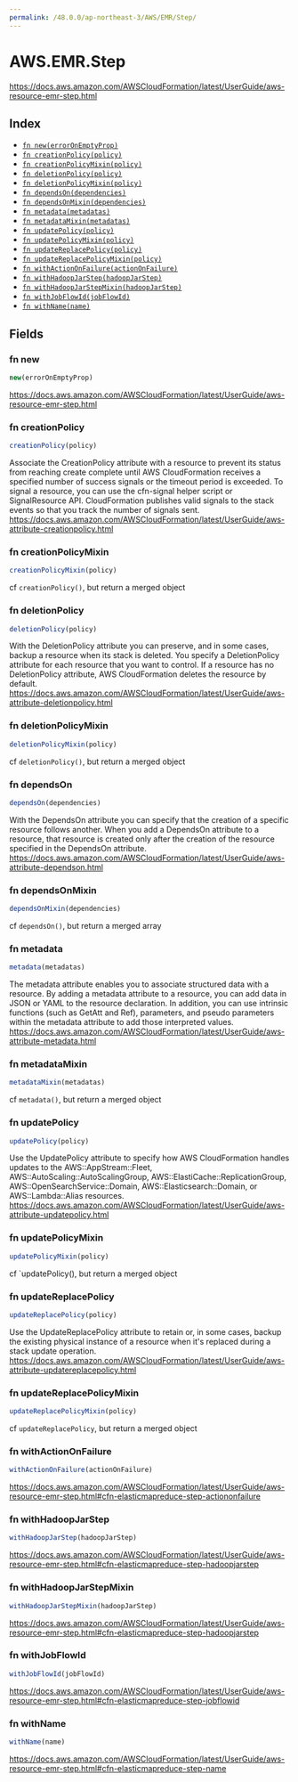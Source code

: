 ```yaml
---
permalink: /48.0.0/ap-northeast-3/AWS/EMR/Step/
---
```


# AWS.EMR.Step

https://docs.aws.amazon.com/AWSCloudFormation/latest/UserGuide/aws-resource-emr-step.html

## Index

* [`fn new(errorOnEmptyProp)`](#fn-new)
* [`fn creationPolicy(policy)`](#fn-creationpolicy)
* [`fn creationPolicyMixin(policy)`](#fn-creationpolicymixin)
* [`fn deletionPolicy(policy)`](#fn-deletionpolicy)
* [`fn deletionPolicyMixin(policy)`](#fn-deletionpolicymixin)
* [`fn dependsOn(dependencies)`](#fn-dependson)
* [`fn dependsOnMixin(dependencies)`](#fn-dependsonmixin)
* [`fn metadata(metadatas)`](#fn-metadata)
* [`fn metadataMixin(metadatas)`](#fn-metadatamixin)
* [`fn updatePolicy(policy)`](#fn-updatepolicy)
* [`fn updatePolicyMixin(policy)`](#fn-updatepolicymixin)
* [`fn updateReplacePolicy(policy)`](#fn-updatereplacepolicy)
* [`fn updateReplacePolicyMixin(policy)`](#fn-updatereplacepolicymixin)
* [`fn withActionOnFailure(actionOnFailure)`](#fn-withactiononfailure)
* [`fn withHadoopJarStep(hadoopJarStep)`](#fn-withhadoopjarstep)
* [`fn withHadoopJarStepMixin(hadoopJarStep)`](#fn-withhadoopjarstepmixin)
* [`fn withJobFlowId(jobFlowId)`](#fn-withjobflowid)
* [`fn withName(name)`](#fn-withname)

## Fields

### fn new

```ts
new(errorOnEmptyProp)
```

https://docs.aws.amazon.com/AWSCloudFormation/latest/UserGuide/aws-resource-emr-step.html

### fn creationPolicy

```ts
creationPolicy(policy)
```

Associate the CreationPolicy attribute with a resource to prevent its status from reaching create complete until AWS CloudFormation receives a specified number of success signals or the timeout period is exceeded. To signal a resource, you can use the cfn-signal helper script or SignalResource API. CloudFormation publishes valid signals to the stack events so that you track the number of signals sent. 
https://docs.aws.amazon.com/AWSCloudFormation/latest/UserGuide/aws-attribute-creationpolicy.html

### fn creationPolicyMixin

```ts
creationPolicyMixin(policy)
```

cf `creationPolicy()`, but return a merged object

### fn deletionPolicy

```ts
deletionPolicy(policy)
```

With the DeletionPolicy attribute you can preserve, and in some cases, backup a resource when its stack is deleted. You specify a DeletionPolicy attribute for each resource that you want to control. If a resource has no DeletionPolicy attribute, AWS CloudFormation deletes the resource by default. 
https://docs.aws.amazon.com/AWSCloudFormation/latest/UserGuide/aws-attribute-deletionpolicy.html

### fn deletionPolicyMixin

```ts
deletionPolicyMixin(policy)
```

cf `deletionPolicy()`, but return a merged object

### fn dependsOn

```ts
dependsOn(dependencies)
```

With the DependsOn attribute you can specify that the creation of a specific resource follows another. When you add a DependsOn attribute to a resource, that resource is created only after the creation of the resource specified in the DependsOn attribute. 
https://docs.aws.amazon.com/AWSCloudFormation/latest/UserGuide/aws-attribute-dependson.html

### fn dependsOnMixin

```ts
dependsOnMixin(dependencies)
```

cf `dependsOn()`, but return a merged array

### fn metadata

```ts
metadata(metadatas)
```

The metadata attribute enables you to associate structured data with a resource. By adding a metadata attribute to a resource, you can add data in JSON or YAML to the resource declaration. In addition, you can use intrinsic functions (such as GetAtt and Ref), parameters, and pseudo parameters within the metadata attribute to add those interpreted values. 
https://docs.aws.amazon.com/AWSCloudFormation/latest/UserGuide/aws-attribute-metadata.html

### fn metadataMixin

```ts
metadataMixin(metadatas)
```

cf `metadata()`, but return a merged object

### fn updatePolicy

```ts
updatePolicy(policy)
```

Use the UpdatePolicy attribute to specify how AWS CloudFormation handles updates to the AWS::AppStream::Fleet, AWS::AutoScaling::AutoScalingGroup, AWS::ElastiCache::ReplicationGroup, AWS::OpenSearchService::Domain, AWS::Elasticsearch::Domain, or AWS::Lambda::Alias resources. 
https://docs.aws.amazon.com/AWSCloudFormation/latest/UserGuide/aws-attribute-updatepolicy.html

### fn updatePolicyMixin

```ts
updatePolicyMixin(policy)
```

cf `updatePolicy(), but return a merged object

### fn updateReplacePolicy

```ts
updateReplacePolicy(policy)
```

Use the UpdateReplacePolicy attribute to retain or, in some cases, backup the existing physical instance of a resource when it's replaced during a stack update operation. 
https://docs.aws.amazon.com/AWSCloudFormation/latest/UserGuide/aws-attribute-updatereplacepolicy.html

### fn updateReplacePolicyMixin

```ts
updateReplacePolicyMixin(policy)
```

cf `updateReplacePolicy`, but return a merged object

### fn withActionOnFailure

```ts
withActionOnFailure(actionOnFailure)
```

https://docs.aws.amazon.com/AWSCloudFormation/latest/UserGuide/aws-resource-emr-step.html#cfn-elasticmapreduce-step-actiononfailure

### fn withHadoopJarStep

```ts
withHadoopJarStep(hadoopJarStep)
```

https://docs.aws.amazon.com/AWSCloudFormation/latest/UserGuide/aws-resource-emr-step.html#cfn-elasticmapreduce-step-hadoopjarstep

### fn withHadoopJarStepMixin

```ts
withHadoopJarStepMixin(hadoopJarStep)
```

https://docs.aws.amazon.com/AWSCloudFormation/latest/UserGuide/aws-resource-emr-step.html#cfn-elasticmapreduce-step-hadoopjarstep

### fn withJobFlowId

```ts
withJobFlowId(jobFlowId)
```

https://docs.aws.amazon.com/AWSCloudFormation/latest/UserGuide/aws-resource-emr-step.html#cfn-elasticmapreduce-step-jobflowid

### fn withName

```ts
withName(name)
```

https://docs.aws.amazon.com/AWSCloudFormation/latest/UserGuide/aws-resource-emr-step.html#cfn-elasticmapreduce-step-name